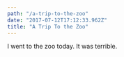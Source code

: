 ```yaml
---
path: "/a-trip-to-the-zoo"
date: "2017-07-12T17:12:33.962Z"
title: "A Trip To the Zoo"
---
```


I went to the zoo today. It was terrible.
